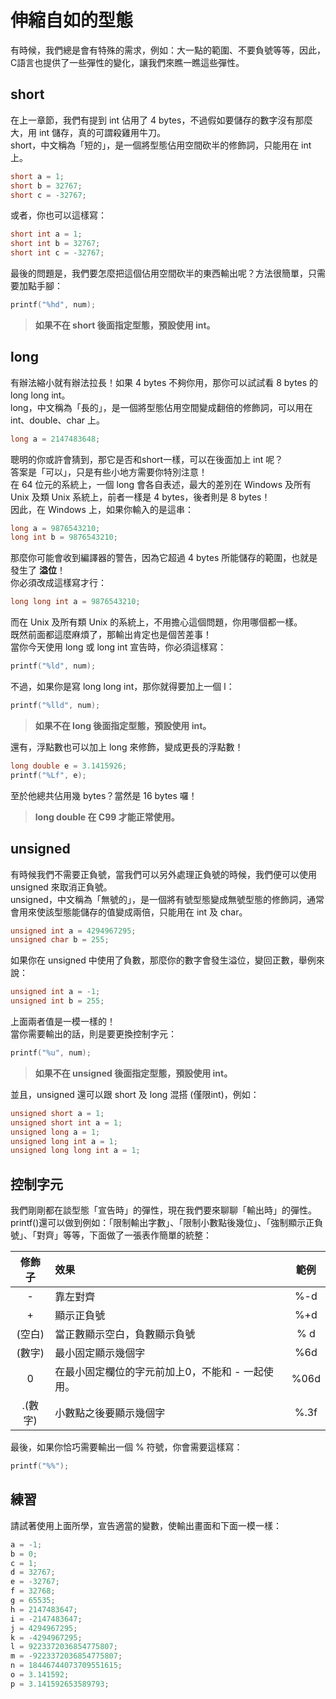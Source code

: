 # 伸縮自如的型態
有時候，我們總是會有特殊的需求，例如：大一點的範圍、不要負號等等，因此，C語言也提供了一些彈性的變化，讓我們來瞧一瞧這些彈性。

## short
在上一章節，我們有提到 int 佔用了 4 bytes，不過假如要儲存的數字沒有那麼大，用 int 儲存，真的可謂殺雞用牛刀。  
short，中文稱為「短的」，是一個將型態佔用空間砍半的修飾詞，只能用在 int 上。  
```C++
short a = 1;
short b = 32767;
short c = -32767;
```
或者，你也可以這樣寫：  
```C++
short int a = 1;
short int b = 32767;
short int c = -32767;
```
最後的問題是，我們要怎麼把這個佔用空間砍半的東西輸出呢？方法很簡單，只需要加點手腳：  
```C++
printf("%hd", num);
```

> **如果不在 short 後面指定型態，預設使用 int。**

## long
有辦法縮小就有辦法拉長！如果 4 bytes 不夠你用，那你可以試試看 8 bytes 的 long long int。  
long，中文稱為「長的」，是一個將型態佔用空間變成翻倍的修飾詞，可以用在 int、double、char 上。     
```C++
long a = 2147483648;
```
聰明的你或許會猜到，那它是否和short一樣，可以在後面加上 int 呢？  
答案是「可以」，只是有些小地方需要你特別注意！  
在 64 位元的系統上，一個 long 會各自表述，最大的差別在 Windows 及所有 Unix 及類 Unix 系統上，前者一樣是 4 bytes，後者則是 8 bytes！  
因此，在 Windows 上，如果你輸入的是這串：

```C++
long a = 9876543210;
long int b = 9876543210;
```

那麼你可能會收到編譯器的警告，因為它超過 4 bytes 所能儲存的範圍，也就是發生了 **溢位**！  
你必須改成這樣寫才行：

```C++
long long int a = 9876543210;
```

而在 Unix 及所有類 Unix 的系統上，不用擔心這個問題，你用哪個都一樣。  
既然前面都這麼麻煩了，那輸出肯定也是個苦差事！  
當你今天使用 long 或 long int 宣告時，你必須這樣寫：

```C++
printf("%ld", num);
```

不過，如果你是寫 long long int，那你就得要加上一個 l：

```C++
printf("%lld", num);
```

> **如果不在 long 後面指定型態，預設使用 int。**

還有，浮點數也可以加上 long 來修飾，變成更長的浮點數！

```C++
long double e = 3.1415926;
printf("%Lf", e);
```

至於他總共佔用幾 bytes？當然是 16 bytes 囉！  

> **long double 在 C99 才能正常使用。**  
  
## unsigned
有時候我們不需要正負號，當我們可以另外處理正負號的時候，我們便可以使用 unsigned 來取消正負號。  
unsigned，中文稱為「無號的」，是一個將有號型態變成無號型態的修飾詞，通常會用來使該型態能儲存的值變成兩倍，只能用在 int 及 char。  
```C++
unsigned int a = 4294967295;
unsigned char b = 255;
```
如果你在 unsigned 中使用了負數，那麼你的數字會發生溢位，變回正數，舉例來說：  
```C++
unsigned int a = -1;
unsigned int b = 255;
```
上面兩者值是一模一樣的！  
當你需要輸出的話，則是要更換控制字元：  
```C++
printf("%u", num);
```

> **如果不在 unsigned 後面指定型態，預設使用 int。**

並且，unsigned 還可以跟 short 及 long 混搭 (僅限int)，例如：
```C++
unsigned short a = 1;
unsigned short int a = 1;
unsigned long a = 1;
unsigned long int a = 1;
unsigned long long int a = 1;
```

## 控制字元
我們剛剛都在談型態「宣告時」的彈性，現在我們要來聊聊「輸出時」的彈性。  
printf()還可以做到例如：「限制輸出字數」、「限制小數點後幾位」、「強制顯示正負號」、「對齊」等等，下面做了一張表作簡單的統整：  

|  修飾子 |             效果             |    範例    |
|:------:|:-----------------------------|:----------:|
| -      | 靠左對齊                      | %-d        |
| +      | 顯示正負號                    | %+d        |
| (空白)  | 當正數顯示空白，負數顯示負號     | % d        |
| (數字)  | 最小固定顯示幾個字              | %6d        |
| 0      | 在最小固定欄位的字元前加上0，不能和 - 一起使用。| %06d        |
| .(數字) | 小數點之後要顯示幾個字     | %.3f        |

最後，如果你恰巧需要輸出一個 % 符號，你會需要這樣寫：  
```C++
printf("%%");
```

## 練習
請試著使用上面所學，宣告適當的變數，使輸出畫面和下面一模一樣：
```C++
a = -1;
b = 0;
c = 1;
d = 32767;
e = -32767;
f = 32768;
g = 65535;
h = 2147483647;
i = -2147483647;
j = 4294967295;
k = -4294967295;
l = 9223372036854775807;
m = -9223372036854775807;
n = 18446744073709551615;
o = 3.141592;
p = 3.141592653589793;
```

